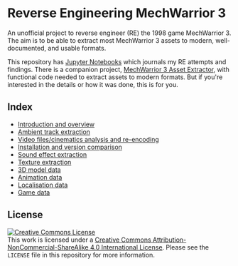 # Reverse Engineering MechWarrior 3

An unofficial project to reverse engineer (RE) the 1998 game MechWarrior 3. The aim is to be able to extract most MechWarrior 3 assets to modern, well-documented, and usable formats.

This repository has [Jupyter Notebooks](https://jupyter.org/) which journals my RE attempts and findings. There is a companion project, [MechWarrior 3 Asset Extractor](https://github.com/tobywf/mech3ax), with functional code needed to extract assets to modern formats. But if you're interested in the details or how it was done, this is for you.

## Index

* [Introduction and overview](01-overview.ipynb)
* [Ambient track extraction](02-ambient-tracks.ipynb)
* [Video files/cinematics analysis and re-encoding](03-video-files.ipynb)
* [Installation and version comparison](04-installation.ipynb)
* [Sound effect extraction](05-sounds.ipynb)
* [Texture extraction](06-textures.ipynb)
* [3D model data](07-mechlib.ipynb)
* [Animation data](08-motion.ipynb)
* [Localisation data](09-mech3msg.ipynb)
* [Game data](10-reader.ipynb)

## License

<a rel="license" href="http://creativecommons.org/licenses/by-nc-sa/4.0/"><img alt="Creative Commons License" style="border-width:0" src="https://i.creativecommons.org/l/by-nc-sa/4.0/88x31.png" /></a><br />This work is licensed under a <a rel="license" href="http://creativecommons.org/licenses/by-nc-sa/4.0/">Creative Commons Attribution-NonCommercial-ShareAlike 4.0 International License</a>. Please see the `LICENSE` file in this repository for more information.
